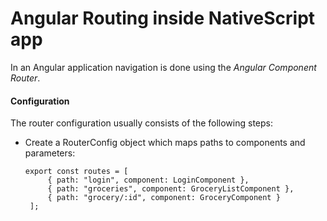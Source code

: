 # Angular Routing inside NativeScript app



In an Angular application navigation is done using the *Angular Component Router*.


#### Configuration

The router configuration usually consists of the following steps:

* Create a RouterConfig object which maps paths to components and parameters:

  ```
  export const routes = [
       { path: "login", component: LoginComponent },
       { path: "groceries", component: GroceryListComponent },
       { path: "grocery/:id", component: GroceryComponent }
   ];
   ```